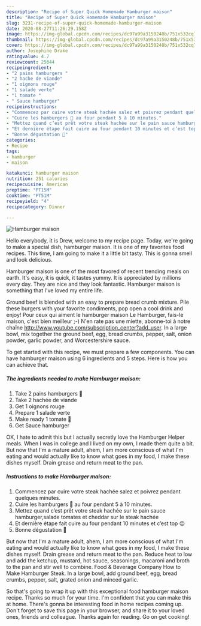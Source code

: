 ```yaml
---
description: "Recipe of Super Quick Homemade Hamburger maison"
title: "Recipe of Super Quick Homemade Hamburger maison"
slug: 3231-recipe-of-super-quick-homemade-hamburger-maison
date: 2020-08-27T11:26:29.158Z
image: https://img-global.cpcdn.com/recipes/dc97a99a3150248b/751x532cq70/hamburger-maison-photo-principale-de-la-recette.jpg
thumbnail: https://img-global.cpcdn.com/recipes/dc97a99a3150248b/751x532cq70/hamburger-maison-photo-principale-de-la-recette.jpg
cover: https://img-global.cpcdn.com/recipes/dc97a99a3150248b/751x532cq70/hamburger-maison-photo-principale-de-la-recette.jpg
author: Josephine Drake
ratingvalue: 4.7
reviewcount: 25644
recipeingredient:
- "2 pains hamburgers "
- "2 hache de viande"
- "1 oignons rouge"
- "1 salade verte"
- "1 tomate "
- " Sauce hamburger"
recipeinstructions:
- "Commencez par cuire votre steak hachée salez et poivrez pendant quelques minutes."
- "Cuire les hamburgers 🍔 au four pendant 5 à 10 minutes."
- "Mettez quand c’est prêt votre steak hachée sur le pain sauce hamburger,salade tomates et cheddar sur le steak hachée"
- "Et dernière étape fait cuire au four pendant 10 minutes et c’est top 😉"
- "Bonne dégustation 🥰"
categories:
- Recipe
tags:
- hamburger
- maison

katakunci: hamburger maison 
nutrition: 251 calories
recipecuisine: American
preptime: "PT15M"
cooktime: "PT51M"
recipeyield: "4"
recipecategory: Dinner

---
```



![Hamburger maison](https://img-global.cpcdn.com/recipes/dc97a99a3150248b/751x532cq70/hamburger-maison-photo-principale-de-la-recette.jpg)

Hello everybody, it is Drew, welcome to my recipe page. Today, we're going to make a special dish, hamburger maison. It is one of my favorites food recipes. This time, I am going to make it a little bit tasty. This is gonna smell and look delicious.

Hamburger maison is one of the most favored of recent trending meals on earth. It's easy, it is quick, it tastes yummy. It is appreciated by millions every day. They are nice and they look fantastic. Hamburger maison is something that I've loved my entire life.

Ground beef is blended with an easy to prepare bread crumb mixture. Pile these burgers with your favorite condiments, pop open a cool drink and enjoy! Pour ceux qui aiment le hamburger maison Le Hamburger, fais-le maison, c&#39;est bien meilleur ;-) N&#39;en rate pas une miette, abonne-toi à notre chaîne http://www.youtube.com/subscription_center?add_user. In a large bowl, mix together the ground beef, egg, bread crumbs, pepper, salt, onion powder, garlic powder, and Worcestershire sauce.


To get started with this recipe, we must prepare a few components. You can have hamburger maison using 6 ingredients and 5 steps. Here is how you can achieve that.

<!--inarticleads1-->

##### The ingredients needed to make Hamburger maison:

1. Take 2 pains hamburgers 🍔
1. Take 2 hachée de viande
1. Get 1 oignons rouge
1. Prepare 1 salade verte
1. Make ready 1 tomate 🍅
1. Get  Sauce hamburger


OK, I hate to admit this but I actually secretly love the Hamburger Helper meals. When I was in college and I lived on my own, I made them quite a bit. But now that I&#39;m a mature adult, ahem, I am more conscious of what I&#39;m eating and would actually like to know what goes in my food, I make these dishes myself. Drain grease and return meat to the pan. 

<!--inarticleads2-->

##### Instructions to make Hamburger maison:

1. Commencez par cuire votre steak hachée salez et poivrez pendant quelques minutes.
1. Cuire les hamburgers 🍔 au four pendant 5 à 10 minutes.
1. Mettez quand c’est prêt votre steak hachée sur le pain sauce hamburger,salade tomates et cheddar sur le steak hachée
1. Et dernière étape fait cuire au four pendant 10 minutes et c’est top 😉
1. Bonne dégustation 🥰


But now that I&#39;m a mature adult, ahem, I am more conscious of what I&#39;m eating and would actually like to know what goes in my food, I make these dishes myself. Drain grease and return meat to the pan. Reduce heat to low and add the ketchup, mustard, hot sauce, seasonings, macaroni and broth to the pan and stir well to combine. Food &amp; Beverage Company How to Make Hamburger Steak. In a large bowl, add ground beef, egg, bread crumbs, pepper, salt, grated onion and minced garlic. 

So that's going to wrap it up with this exceptional food hamburger maison recipe. Thanks so much for your time. I'm confident that you can make this at home. There's gonna be interesting food in home recipes coming up. Don't forget to save this page in your browser, and share it to your loved ones, friends and colleague. Thanks again for reading. Go on get cooking!
